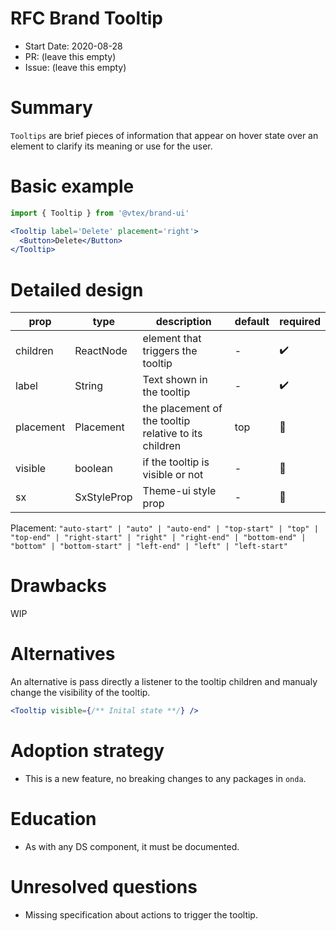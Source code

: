 # RFC Brand Tooltip

- Start Date: 2020-08-28
- PR: (leave this empty)
- Issue: (leave this empty)

# Summary

`Tooltips` are brief pieces of information that appear on hover state over an element to clarify its meaning or use for the user.

# Basic example

```jsx
import { Tooltip } from '@vtex/brand-ui'

<Tooltip label='Delete' placement='right'>
  <Button>Delete</Button>
</Tooltip>
```

# Detailed design

| prop     | type        | description             | default | required |
| -------- | ----------- | ----------------------- | -------- | ------ |
| children | ReactNode   | element that triggers the tooltip | - | ✔️ |
| label | String | Text shown in the tooltip | - | ✔️ |
| placement | Placement | the placement of the tooltip relative to its children    | top | 🚫 |
| visible | boolean | if the tooltip is visible or not    | - | 🚫 |
| sx       | SxStyleProp | Theme-ui style prop     | - | 🚫       |

Placement: `"auto-start" | "auto" | "auto-end" | "top-start" | "top" | "top-end" | "right-start" | "right" | "right-end" | "bottom-end" | "bottom" | "bottom-start" | "left-end" | "left" | "left-start"`

# Drawbacks

WIP

# Alternatives 

An alternative is pass directly a listener to the tooltip children and manualy change the visibility of the tooltip.

```jsx
<Tooltip visible={/** Inital state **/} />
```

# Adoption strategy 

- This is a new feature, no breaking changes to any packages in `onda`.

# Education 

- As with any DS component, it must be documented.

# Unresolved questions 

- Missing specification about actions to trigger the tooltip.
